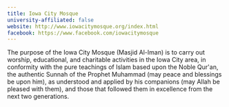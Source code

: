 ```yaml
---
title: Iowa City Mosque
university-affiliated: false
website: http://www.iowacitymosque.org/index.html
facebook: https://www.facebook.com/iowacitymosque
---
```


The purpose of the Iowa City Mosque (Masjid Al-Iman) is to carry out worship, educational, and charitable activities in the Iowa City area, in conformity with the pure teachings of Islam based upon the Noble Qur'an, the authentic Sunnah of the Prophet Muhammad (may peace and blessings be upon him), as understood and applied by his companions (may Allah be pleased with them), and those that followed them in excellence from the next two generations.

